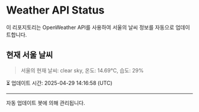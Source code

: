
# Weather API Status

이 리포지토리는 OpenWeather API를 사용하여 서울의 날씨 정보를 자동으로 업데이트합니다.

## 현재 서울 날씨
> 서울의 현재 날씨: clear sky, 온도: 14.69°C, 습도: 29%

⏳ 업데이트 시간: 2025-04-29 14:16:58 (UTC)

---
자동 업데이트 봇에 의해 관리됩니다.
